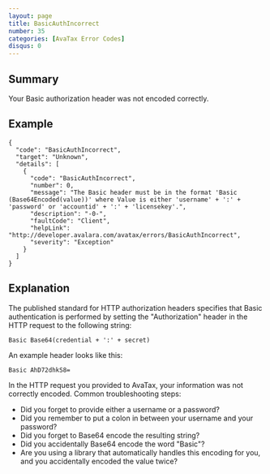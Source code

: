 ```yaml
---
layout: page
title: BasicAuthIncorrect
number: 35
categories: [AvaTax Error Codes]
disqus: 0
---
```


## Summary

Your Basic authorization header was not encoded correctly.

## Example

    {
      "code": "BasicAuthIncorrect",
      "target": "Unknown",
      "details": [
        {
          "code": "BasicAuthIncorrect",
          "number": 0,
          "message": "The Basic header must be in the format 'Basic (Base64Encoded(value))' where Value is either 'username' + ':' + 'password' or 'accountid' + ':' + 'licensekey'.",
          "description": "-0-",
          "faultCode": "Client",
          "helpLink": "http://developer.avalara.com/avatax/errors/BasicAuthIncorrect",
          "severity": "Exception"
        }
      ]
    }

## Explanation

The published standard for HTTP authorization headers specifies that Basic authentication is performed by setting the "Authorization" header in the HTTP request to the following string:

	Basic Base64(credential + ':' + secret)

An example header looks like this:

	Basic AhD72dhkS8=
	
In the HTTP request you provided to AvaTax, your information was not correctly encoded.  Common troubleshooting steps:

* Did you forget to provide either a username or a password?
* Did you remember to put a colon in between your username and your password?
* Did you forget to Base64 encode the resulting string?
* Did you accidentally Base64 encode the word "Basic"?
* Are you using a library that automatically handles this encoding for you, and you accidentally encoded the value twice?
